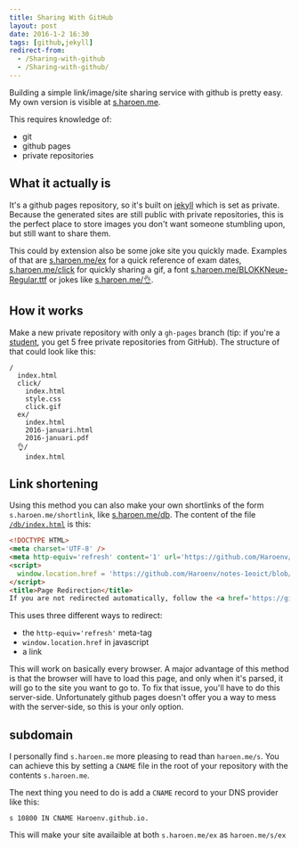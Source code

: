 ```yaml
---
title: Sharing With GitHub
layout: post
date: 2016-1-2 16:30
tags: [github,jekyll]
redirect-from:
  - /Sharing-with-github
  - /Sharing-with-github/
---
```


Building a simple link/image/site sharing service with github is pretty easy. My own version is visible at [s.haroen.me](https://s.haroen.me).

This requires knowledge of:

* git
* github pages
* private repositories

## What it actually is

It's a github pages repository, so it's built on [jekyll](https://jekyllrb.org) which is set as private. Because the generated sites are still public with private repositories, this is the perfect place to store images you don't want someone stumbling upon, but still want to share them.

This could by extension also be some joke site you quickly made. Examples of that are [s.haroen.me/ex](https://s.haroen.me/ex) for a quick reference of exam dates, [s.haroen.me/click](https://s.haroen.me/click) for quickly sharing a gif, a font [s.haroen.me/BLOKKNeue-Regular.ttf](https://s.haroen.me/BLOKKNeue-Regular.ttf) or jokes like [s.haroen.me/👌](https://s.haroen.me/👌).

## How it works

Make a new private repository with only a `gh-pages` branch (tip: if you're a [student](https://education.github.com/pack), you get 5 free private repositories from GitHub). The structure of that could look like this:

```
/
  index.html
  click/
    index.html
    style.css
    click.gif
  ex/
    index.html
    2016-januari.html
    2016-januari.pdf
  👌/
    index.html
```

## Link shortening

Using this method you can also make your own shortlinks of the form `s.haroen.me/shortlink`, like [s.haroen.me/db](https://s.haroen.me/db). The content of the file [`/db/index.html`](https://s.haroen.me/db) is this:

```html
<!DOCTYPE HTML>
<meta charset='UTF-8' />
<meta http-equiv='refresh' content='1' url='https://github.com/Haroenv/notes-1eoict/blob/master/Databanken/samenvatting.md' />
<script>
  window.location.href = 'https://github.com/Haroenv/notes-1eoict/blob/master/Databanken/samenvatting.md'
</script>
<title>Page Redirection</title>
If you are not redirected automatically, follow the <a href='https://github.com/Haroenv/notes-1eoict/blob/master/Databanken/samenvatting.md' />link.</a>
```

This uses three different ways to redirect:

* the `http-equiv='refresh'` meta-tag
* `window.location.href` in javascript
* a link

This will work on basically every browser. A major advantage of this method is that the browser will have to load this page, and only when it's parsed, it will go to the site you want to go to. To fix that issue, you'll have to do this server-side. Unfortunately github pages doesn't offer you a way to mess with the server-side, so this is your only option.

## subdomain

I personally find `s.haroen.me` more pleasing to read than `haroen.me/s`. You can achieve this by setting a `CNAME` file in the root of your repository with the contents `s.haroen.me`.

The next thing you need to do is add a `CNAME` record to your DNS provider like this:

```
s 10800 IN CNAME Haroenv.github.io.
```

This will make your site availaible at both `s.haroen.me/ex` as `haroen.me/s/ex`
